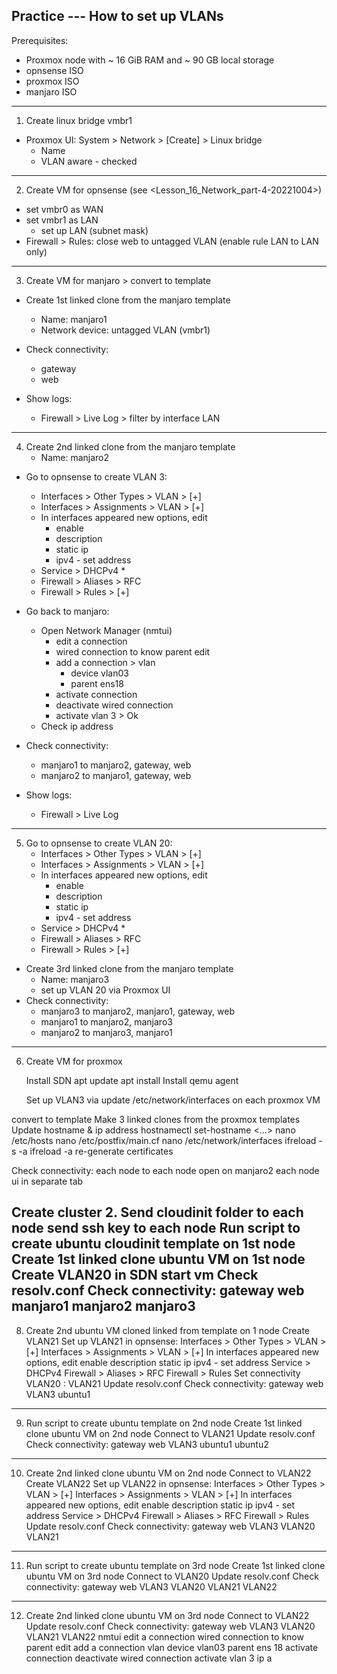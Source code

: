 ## Practice --- How to set up VLANs

Prerequisites:
- Proxmox node with ~ 16 GiB RAM and ~ 90 GB local storage
- opnsense ISO
- proxmox ISO
- manjaro ISO

---------------------------------------------------------------------------
1. Create linux bridge vmbr1
* Proxmox UI: System > Network > [Create] > Linux bridge
    - Name
    - VLAN aware - checked
---------------------------------------------------------------------------
2. Create VM for opnsense (see <Lesson_16_Network_part-4-20221004>)
* set vmbr0 as WAN
* set vmbr1 as LAN
    - set up LAN (subnet mask)
* Firewall > Rules: close web to untagged VLAN (enable rule LAN to LAN only)
---------------------------------------------------------------------------
3. Create VM for manjaro > convert to template
* Create 1st linked clone from the manjaro template
    - Name: manjaro1
    - Network device: untagged VLAN (vmbr1)

* Check connectivity:
    - gateway
    - web

* Show logs:
    - Firewall > Live Log > filter by interface LAN
---------------------------------------------------------------------------
4. Create 2nd linked clone from the manjaro template
    - Name: manjaro2

* Go to opnsense to create VLAN 3:
    - Interfaces > Other Types > VLAN > [+]
    - Interfaces > Assignments > VLAN > [+]
    - In interfaces appeared new options, edit
        - enable
        - description
        - static ip
        - ipv4 - set address
    - Service > DHCPv4 *
    - Firewall > Aliases > RFC
    - Firewall > Rules > [+]
* Go back to manjaro:
    - Open Network Manager (nmtui)
        - edit a connection
        - wired connection to know parent edit
        - add a connection > vlan
            - device vlan03
            - parent ens18
        - activate connection
        - deactivate wired connection
        - activate vlan 3 > Ok
    - Check ip address

* Check connectivity:
    - manjaro1 to manjaro2, gateway, web
    - manjaro2 to manjaro1, gateway, web
* Show logs:
    - Firewall > Live Log
---------------------------------------------------------------------------
5. Go to opnsense to create VLAN 20:
    - Interfaces > Other Types > VLAN > [+]
    - Interfaces > Assignments > VLAN > [+]
    - In interfaces appeared new options, edit
        - enable
        - description
        - static ip
        - ipv4 - set address
    - Service > DHCPv4 *
    - Firewall > Aliases > RFC
    - Firewall > Rules > [+]
* Create 3rd linked clone from the manjaro template
    - Name: manjaro3
    - set up VLAN 20 via Proxmox UI
* Check connectivity:
    - manjaro3 to manjaro2, manjaro1, gateway, web
    - manjaro1 to manjaro2, manjaro3
    - manjaro2 to manjaro3, manjaro1
---------------------------------------------------------------------------
6. Create VM for proxmox 

   Install SDN
apt update
apt install 
    Install qemu agent

   Set up VLAN3 via update /etc/network/interfaces on each proxmox VM

 convert to template
   Make 3 linked clones from the proxmox templates
   Update hostname & ip address
   hostnamectl set-hostname <...>
   nano /etc/hosts
   nano /etc/postfix/main.cf
   nano /etc/network/interfaces
ifreload -s -a
ifreload -a
   re-generate certificates

   Check connectivity:
   each node to each node
open on manjaro2 each node ui in separate tab

   Create cluster
2. Send cloudinit folder to each node
send ssh key to each node
Run script to create ubuntu cloudinit template on 1st node
   Create 1st linked clone ubuntu VM on 1st node
   Create VLAN20 in SDN
start vm
   Check resolv.conf
   Check connectivity:
   gateway
   web
   manjaro1
   manjaro2
   manjaro3
---------------------------------------------------------------------------
8. Create 2nd ubuntu VM cloned linked from template on 1 node
   Create VLAN21
   Set up VLAN21 in opnsense:
   Interfaces > Other Types > VLAN > [+]
   Interfaces > Assignments > VLAN > [+]
   In interfaces appeared new options, edit
   enable
   description
   static ip
   ipv4 - set address
   Service > DHCPv4
   Firewall > Aliases > RFC
   Firewall > Rules
   Set connectivity VLAN20 : VLAN21
   Update resolv.conf
   Check connectivity:
   gateway
   web
   VLAN3
   ubuntu1
---------------------------------------------------------------------------
9. Run script to create ubuntu template on 2nd node
   Create 1st linked clone ubuntu VM on 2nd node
   Connect to VLAN21
   Update resolv.conf
   Check connectivity:
   gateway
   web
   VLAN3
   ubuntu1
   ubuntu2
---------------------------------------------------------------------------
10. Create 2nd linked clone ubuntu VM on 2nd node
    Connect to VLAN22
    Create VLAN22
    Set up VLAN22 in opnsense:
    Interfaces > Other Types > VLAN > [+]
    Interfaces > Assignments > VLAN > [+]
    In interfaces appeared new options, edit
    enable
    description
    static ip
    ipv4 - set address
    Service > DHCPv4
    Firewall > Aliases > RFC
    Firewall > Rules
    Update resolv.conf
    Check connectivity:
    gateway
    web
    VLAN3
    VLAN20
    VLAN21
---------------------------------------------------------------------------
11. Run script to create ubuntu template on 3rd node
    Create 1st linked clone ubuntu VM on 3rd node
    Connect to VLAN20
    Update resolv.conf
    Check connectivity:
    gateway
    web
    VLAN3
    VLAN20
    VLAN21
    VLAN22
---------------------------------------------------------------------------
12. Create 2nd linked clone ubuntu VM on 3rd node
    Connect to VLAN22
    Update resolv.conf
    Check connectivity:
    gateway
    web
    VLAN3
    VLAN20
    VLAN21
    VLAN22
    nmtui
    edit a connection
    wired connection to know parent edit
    add a connection
    vlan
    device vlan03
    parent ens 18
    activate connection
    deactivate wired connection
    activate vlan 3
    ip a